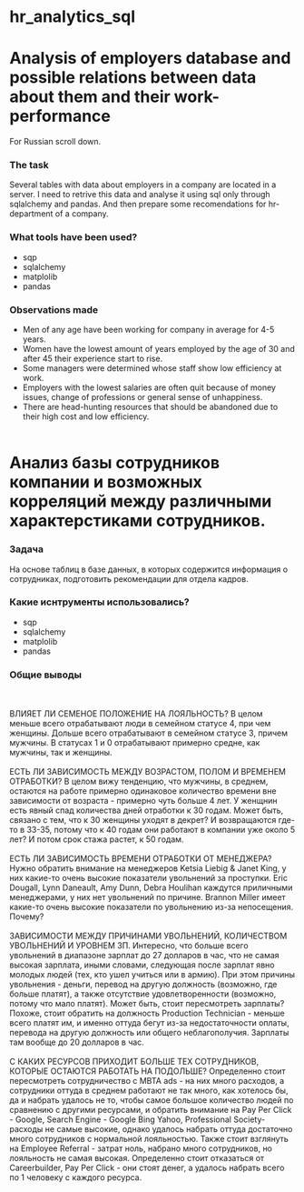 # hr_analytics_sql
# Analysis of employers database and possible relations between data about them and their work-performance
For Russian scroll down. 
### The task
Several tables with data about employers in a company are located in a server. I need to retrive this data and analyse it using sql only through sqlalchemy and pandas. And then prepare some recomendations for hr-department of a company. 
### What tools have been used?
* sqp
* sqlalchemy
* matplolib
* pandas 
### Observations made
* Men of any age have been working for company in average for 4-5 years. 
* Women have the lowest amount of years employed by the age of 30 and after 45 their experience start to rise. 
* Some managers were determined whose staff show low efficiency at work. 
* Employers with the lowest salaries are often quit because of money issues, change of professions or general sense of unhappiness. 
* There are head-hunting resources that should be abandoned due to their high cost and low efficiency. 
<br><br>
# Анализ базы сотрудников компании и возможных корреляций между различными характерстиками сотрудников. 
### Задача 
На основе таблиц в базе данных, в которых содержится информация о сотрудниках, подготовить рекомендации для отдела кадров. 
### Какие иснтрументы использовались? 
* sqp
* sqlalchemy
* matplolib
* pandas 
### Общие выводы

<br><br> ВЛИЯЕТ ЛИ СЕМЕНОЕ ПОЛОЖЕНИЕ НА ЛОЯЛЬНОСТЬ? В целом меньше всего отрабатывают люди в семейном статусе 4, при чем женщины. Дольше всего отрабатывают в семейном статусе 3, причем мужчины. В статусах 1 и 0 отрабатывают примерно средне, как мужчины, так и женщины. 
<br><br> ЕСТЬ ЛИ ЗАВИСИМОСТЬ МЕЖДУ ВОЗРАСТОМ, ПОЛОМ И ВРЕМЕНЕМ ОТРАБОТКИ? В целом вижу тенденцию, что мужчины, в среднем, остаются на работе примерно одинаковое количество времени вне зависимости от возраста - примерно чуть больше 4 лет. У женщнин есть явный спад количества дней отработки к 30 годам. Может быть, связано с тем, что к 30 женщины уходят в декрет? И возвращаются где-то в 33-35, потому что к 40 годам они работают в компании уже около 5 лет? И потом срок стажа растет, к 50 годам.
<br><br> ЕСТЬ ЛИ ЗАВИСИМОСТЬ ВРЕМЕНИ ОТРАБОТКИ ОТ МЕНЕДЖЕРА? Нужно обратить внимание на менеджеров Ketsia Liebig & Janet King, у них какие-то очень высокие показатели увольнений за проступки. Eric Dougall, Lynn Daneault, Amy Dunn, Debra Houlihan каждутся приличными менеджерами, у них нет увольнений по причине. Brannon Miller имеет какие-то очень высокие показатели по увольнению из-за непосещения. Почему?
<br><br> ЗАВИСИМОСТИ МЕЖДУ ПРИЧИНАМИ УВОЛЬНЕНИЙ, КОЛИЧЕСТВОМ УВОЛЬНЕНИЙ И УРОВНЕМ ЗП. Интересно, что больше всего увольнений в диапазоне зарплат до 27 долларов в час, что не самая высокая зарплата, иными словами, следующая после зарплат явно молодых людей (тех, кто ушел учиться или в армию). При этом причины увольнения - деньги, перевод на другую должность (возможно, где больше платят), а также отсутствие удовлетворенности (возможно, потому что мало платят). Может быть, стоит пересмотреть зарплаты? Похоже, стоит обратить на должность Production Technician - меньше всего платят им, и именно оттуда бегут из-за недостаточности оплаты, перевода на другую должность или общего неблагополучия. Зарплаты там вообще до 20 долларов в час.
<br><br> С КАКИХ РЕСУРСОВ ПРИХОДИТ БОЛЬШЕ ТЕХ СОТРУДНИКОВ, КОТОРЫЕ ОСТАЮТСЯ РАБОТАТЬ НА ПОДОЛЬШЕ? Определенно стоит пересмотреть сотрудничество с MBTA ads - на них много расходов, а сотрудники оттуда в среднем работают не так много, как хотелось бы, да и набрать удалось не то, чтобы самое большое количество людей по сравнению с другими ресурсами, и обратить внимание на Pay Per Click - Google, Search Engine - Google Bing Yahoo, Professional Society- расходы не самые высокие, однако удалось набрать оттуда достаточно много сотрудников с нормальной лояльностью. Также стоит взглянуть на Employee Referral - затрат ноль, набрано много сотрудников, но лояльность не самая высокая. Определенно стоит отказаться от Careerbuilder, Pay Per Click - они стоят денег, а удалось набрать всего по 1 человеку с каждого ресурса.
